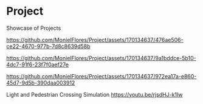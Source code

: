 # Project
Showcase of Projects


https://github.com/MonielFlores/Project/assets/170134637/476ae506-ce22-4670-977b-7d8c8639d58b



https://github.com/MonielFlores/Project/assets/170134637/9a1bddce-5b10-4dc7-91f6-23f7f0aef27e



https://github.com/MonielFlores/Project/assets/170134637/972ea17a-e860-45d7-9d5b-390daa003912



Light and Pedestrian Crossing Simulation 
https://youtu.be/rjsdHJ-k1Iw
